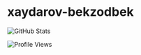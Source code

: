 # xaydarov-bekzodbek
![GitHub Stats](https://github-readme-stats.vercel.app/api?username=BekzodXaydarov&show_icons=true&theme=dark)

![Profile Views](https://komarev.com/ghpvc/?username=BekzodXaydarov&color=blue)
